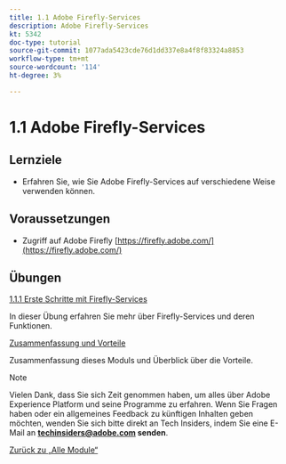 ```yaml
---
title: 1.1 Adobe Firefly-Services
description: Adobe Firefly-Services
kt: 5342
doc-type: tutorial
source-git-commit: 1077ada5423cde76d1dd337e8a4f8f83324a8853
workflow-type: tm+mt
source-wordcount: '114'
ht-degree: 3%

---
```


# 1.1 Adobe Firefly-Services

## Lernziele

- Erfahren Sie, wie Sie Adobe Firefly-Services auf verschiedene Weise verwenden können.

## Voraussetzungen

- Zugriff auf Adobe Firefly [https://firefly.adobe.com/](https://firefly.adobe.com/)

## Übungen

[1.1.1 Erste Schritte mit Firefly-Services](./ex1.md)

In dieser Übung erfahren Sie mehr über Firefly-Services und deren Funktionen.

[Zusammenfassung und Vorteile](./summary.md)

Zusammenfassung dieses Moduls und Überblick über die Vorteile.

>[!NOTE]
>
>Vielen Dank, dass Sie sich Zeit genommen haben, um alles über Adobe Experience Platform und seine Programme zu erfahren. Wenn Sie Fragen haben oder ein allgemeines Feedback zu künftigen Inhalten geben möchten, wenden Sie sich bitte direkt an Tech Insiders, indem Sie eine E-Mail an **techinsiders@adobe.com senden**.

[Zurück zu „Alle Module“](../../../overview.md)
